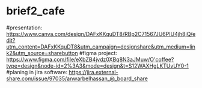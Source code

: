 # brief2_cafe

#presentation:
https://www.canva.com/design/DAFxKKquDT8/RBp2C71567JU6PIU4jh8jQ/edit?utm_content=DAFxKKquDT8&utm_campaign=designshare&utm_medium=link2&utm_source=sharebutton
#figma project:
https://www.figma.com/file/eXbZB4jvdz0XBq8N3aJMuw/O'coffee?type=design&node-id=2%3A3&mode=design&t=S12WAXHgLKTUvUY0-1
#planing in jira software:
https://jira.external-share.com/issue/97035/anwarbelhassan_@_board_share

